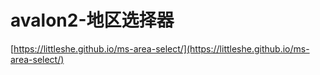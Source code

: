 # avalon2-地区选择器

[https://littleshe.github.io/ms-area-select/](https://littleshe.github.io/ms-area-select/)